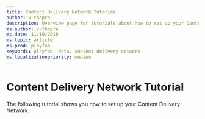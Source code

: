 ```yaml
---
title: Content Delivery Network Tutorial
author: v-thopra
description: Overview page for tutorials about how to set up your Content Delivery Network.
ms.author: v-thopra
ms.date: 11/19/2018
ms.topic: article
ms.prod: playfab
keywords: playfab, data, content delivery network
ms.localizationpriority: medium
---
```


# Content Delivery Network Tutorial

The following tutorial shows you how to set up your Content Delivery Network.
